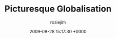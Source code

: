 ---
blog: travel
date: 2009-08-28 15:17:30 +0000
title: "Picturesque Globalisation"
author: rosiejim
permalink: /china/yangshuo/china-2009/picturesque-globalisation/
---